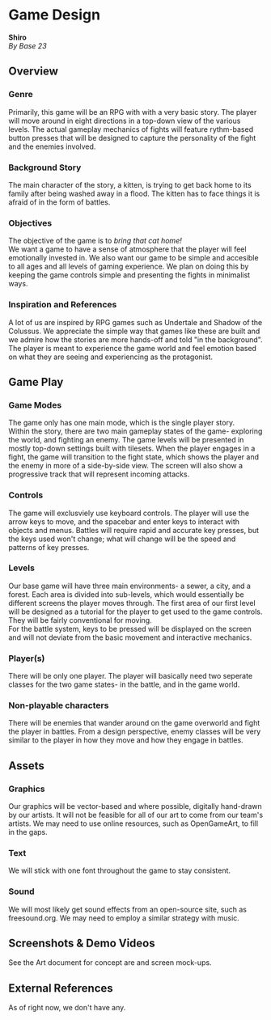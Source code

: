 # Game Design
**Shiro**  
*By Base 23*
## Overview

### Genre
Primarily, this game will be an RPG with with a very basic story. The player will move around in eight directions in a top-down view of the various levels.
The actual gameplay mechanics of fights will feature rythm-based button presses that will be designed to capture the personality of the fight and the enemies involved. 

### Background Story
The main character of the story, a kitten, is trying to get back home to its family after being washed away in a flood. The kitten has to face things it is
afraid of in the form of battles.

### Objectives
The objective of the game is to *bring that cat home!*  
We want a game to have a sense of atmosphere that the player will feel emotionally invested in. We also want our game to be simple and accesible to all ages and all levels
of gaming experience. We plan on doing this by keeping the game controls simple and presenting the fights in minimalist ways.

### Inspiration and References
A lot of us are inspired by RPG games such as Undertale and Shadow of the Colussus. We appreciate the simple way that games like these are built
and we admire how the stories are more hands-off and told "in the background". The player is meant to experience the game world and feel emotion based on what they 
are seeing and experiencing as the protagonist.

## Game Play

### Game Modes
The game only has one main mode, which is the single player story.  
Within the story, there are two main gameplay states of the game- exploring the world, and fighting an enemy. The game levels will be presented in mostly top-down settings
built with tilesets. When the player engages in a fight, the game will transition to the fight state, which shows the player and the enemy in more of a side-by-side view.
The screen will also show a progressive track that will represent incoming attacks.

### Controls
The game will exclusviely use keyboard controls. The player will use the arrow keys to move, and the spacebar and enter keys to interact with objects and menus.
Battles will require rapid and accurate key presses, but the keys used won't change; what will change will be the speed and patterns of key presses.

### Levels
Our base game will have three main environments- a sewer, a city, and a forest. Each area is divided into sub-levels, which would essentially be
different screens the player moves through.
The first area of our first level will be designed as a tutorial for the player to get used to the game controls. They will be fairly conventional for moving.  
For the battle system, keys to be pressed will be displayed on the screen and will not deviate from the basic movement and interactive mechanics.

### Player(s)
There will be only one player. The player will basically need two seperate classes for the two game states- in the battle, and in the game world.

### Non-playable characters
There will be enemies that wander around on the game overworld and fight the player in battles. From a design perspective, enemy classes will be very similar to the player
in how they move and how they engage in battles.

## Assets

### Graphics
Our graphics will be vector-based and where possible, digitally hand-drawn by our artists. It will not be feasible for all of our art to come from our team's artists.
We may need to use online resources, such as OpenGameArt, to fill in the gaps.

### Text
We will stick with one font throughout the game to stay consistent.

### Sound
We will most likely get sound effects from an open-source site, such as freesound.org. We may need to employ a similar strategy with music.

## Screenshots & Demo Videos
See the Art document for concept are and screen mock-ups.

## External References
As of right now, we don't have any.
